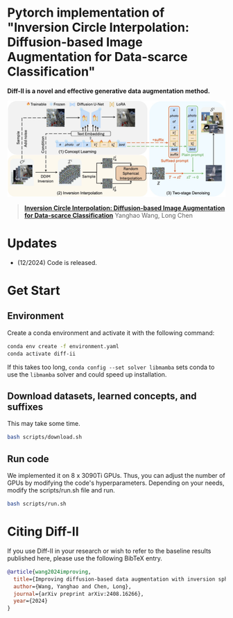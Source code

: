 # Pytorch implementation of "Inversion Circle Interpolation: Diffusion-based Image Augmentation for Data-scarce Classification"

**Diff-II is a novel and effective generative data augmentation method.**

![](teaser.jpg)


> [**Inversion Circle Interpolation: Diffusion-based Image Augmentation for Data-scarce Classification**](https://arxiv.org/pdf/2408.16266)
> Yanghao Wang, Long Chen               

# Updates
- (12/2024) Code is released.


# Get Start
## Environment
Create a conda environment and activate it with the following command:
```bash
conda env create -f environment.yaml
conda activate diff-ii
```
If this takes too long, `conda config --set solver libmamba` sets conda to use the `libmamba` solver and could speed up installation.

## Download datasets, learned concepts, and suffixes
This may take some time.
```bash
bash scripts/download.sh
```

## Run code
We implemented it on 8 x 3090Ti GPUs. Thus, you can adjust the number of GPUs by modifying the code's hyperparameters.
Depending on your needs, modify the scripts/run.sh file and run.
```bash
bash scripts/run.sh
```

# Citing Diff-II

If you use Diff-II in your research or wish to refer to the baseline results published here, please use the following BibTeX entry.

```BibTeX
@article{wang2024improving,
  title={Improving diffusion-based data augmentation with inversion spherical interpolation},
  author={Wang, Yanghao and Chen, Long},
  journal={arXiv preprint arXiv:2408.16266},
  year={2024}
}
```

